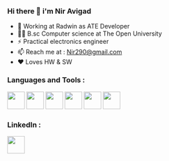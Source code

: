 ### Hi there 👋 i'm Nir Avigad


- 🔭 Working at Radwin as ATE Developer
- 👩‍💻 B.sc Computer science at The Open University
- ⚡ Practical electronics engineer
- 📫 Reach me at : Nir290@gmail.com
- :heart: Loves HW & SW 




### Languages and Tools :
<p>
<a href="https://www.learn-c.org/" title="C"><img src="https://user-images.githubusercontent.com/29573450/167310018-95209af9-5266-4232-a111-dd0e0a2482cf.JPG" width="40" height="40"></a>
<a href="https://docs.microsoft.com/en-us/dotnet/csharp/" title="C#"><img src="https://user-images.githubusercontent.com/29573450/167309986-cd73c1f5-e0ea-4dc9-9514-30930c211c13.JPG" width="40" height="40"></a>
<a href="https://www.python.org" title="Python"><img src="https://user-images.githubusercontent.com/29573450/167309894-bd9d172a-6e2b-45da-813a-4f97f1679331.JPG" width="40" height="40"></a>
<a href="https://www.java.com/en/" title="JAVA"><img src="https://user-images.githubusercontent.com/29573450/167309954-b1878c02-3e35-4ba9-8305-513aa1f65e94.JPG" width="40" height="40"></a>
<a href="https://www.mysql.com/" title="SQL"><img src="https://user-images.githubusercontent.com/29573450/167309852-28b56169-8597-4041-81f8-632c7f370695.JPG" width="40" height="40"></a>
<a href="https://www.arduino.cc" title="Arduino"><img src="https://user-images.githubusercontent.com/29573450/167310083-98164991-7c5c-437c-a056-02081914b370.JPG" width="40" height="40"></a>
</p>

### LinkedIn :

<a href="https://www.linkedin.com/in/nir-avigad/" title="LinkedIn"><img src="https://user-images.githubusercontent.com/29573450/167309484-c6056e42-10cb-4ea4-a028-b134692268b7.JPG" width="40" height="40"></a>


